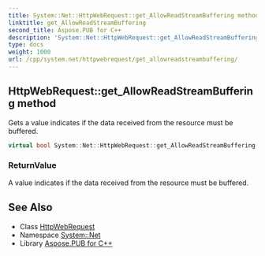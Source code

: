 ```yaml
---
title: System::Net::HttpWebRequest::get_AllowReadStreamBuffering method
linktitle: get_AllowReadStreamBuffering
second_title: Aspose.PUB for C++
description: 'System::Net::HttpWebRequest::get_AllowReadStreamBuffering method. Gets a value indicates if the data received from the resource must be buffered in C++.'
type: docs
weight: 1000
url: /cpp/system.net/httpwebrequest/get_allowreadstreambuffering/
---
```

## HttpWebRequest::get_AllowReadStreamBuffering method


Gets a value indicates if the data received from the resource must be buffered.

```cpp
virtual bool System::Net::HttpWebRequest::get_AllowReadStreamBuffering()
```


### ReturnValue

A value indicates if the data received from the resource must be buffered.

## See Also

* Class [HttpWebRequest](../)
* Namespace [System::Net](../../)
* Library [Aspose.PUB for C++](../../../)

